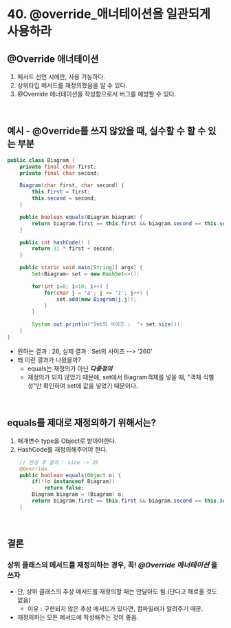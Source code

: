 # 40. @override_애너테이션을 일관되게 사용하라 

## @Override 애너테이션
1. 메서드 선언 시에만, 사용 가능하다.
2. 상위타입 메서드를 재정의했음을 알 수 있다.
3. @Override 애너테이션을 작성함으로서 버그를 예방할 수 있다.


</br>

## 예시 - @Override를 쓰지 않았을 때, 실수할 수 할 수 있는 부분

``` java
public class Biagram {
    private final char first;
    private final char second;

    Biagram(char first, char second) {
        this.first = first;
        this.second = second;
    }

    public boolean equals(Biagram biagram) {
        return biagram.first == this.first && biagram.second == this.second;
    }

    public int hashCode() {
        return 31 * first + second;
    }

    public static void main(String[] args) {
        Set<Biagram> set = new HashSet<>();

        for(int i=0; i<10; i++) {
            for(char j = 'a'; j <= 'z'; j++) {
                set.add(new Biagram(j,j));
            }
        }

        System.out.println("Set의 사이즈 :  "+ set.size());
    }
}
```

- 원하는 결과 : 26, 실제 결과 : Set의 사이즈 --> '260'
- 왜 이런 결과가 나왔을까?
    - equals는 재정의가 아닌 ___다중정의___
    - 재정의가 되지 않았기 때문에, set에서 Biagram객체를 넣을 때, "객체 식별성"만 확인하여 set에 값을 넣었기 때문이다.

</br>

## equals를 제대로 재정의하기 위해서는?
1. 매개변수 type을 Object로 받아야한다. 
2. HashCode를 재정의해주어야 한다.

```java
    // 변경 후 결과 : size -> 26
    @Override
    public boolean equals(Object o) {
        if(!(o instanceof Biagram))
            return false;
        Biagram biagram = (Biagram) o;
        return biagram.first == this.first && biagram.second == this.second;
    }
```


</br>

## 결론

### 상위 클래스의 메서드를 재정의하는 경우, 꼭! ___@Override 애너테이션___ 을 쓰자
- 단, 상위 클래스의 추상 메서드를 재정의할 때는 안달아도 됨.(단다고 해로울 것도 없음)
    - 이유 : 구현되지 않은 추상 메서드가 있다면, 컴파일러가 알려주기 때문. 
- 재정의하는 모든 메서드에 작성해주는 것이 좋음.